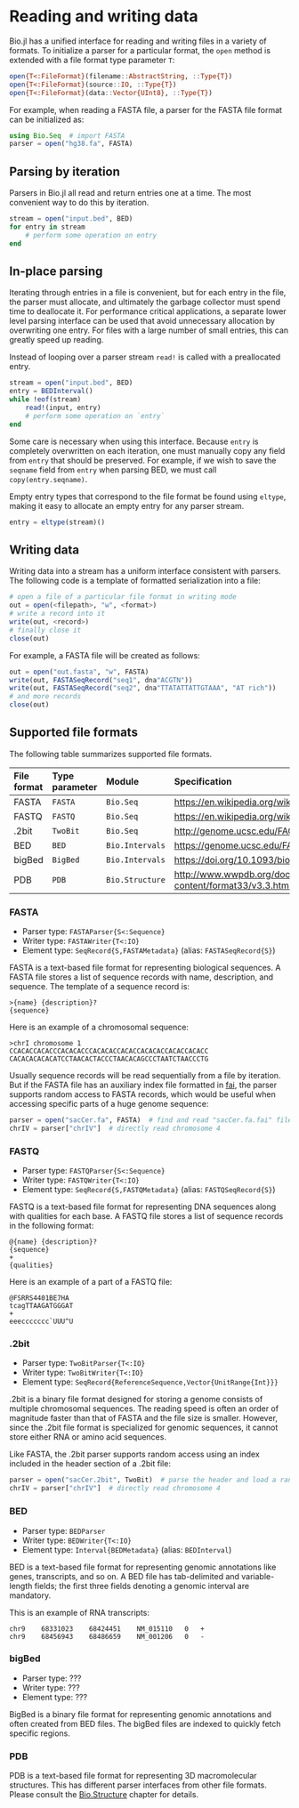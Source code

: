 # Reading and writing data

Bio.jl has a unified interface for reading and writing files in a variety of
formats. To initialize a parser for a particular format, the `open` method is
extended with a file format type parameter `T`:
```julia
open{T<:FileFormat}(filename::AbstractString, ::Type{T})
open{T<:FileFormat}(source::IO, ::Type{T})
open{T<:FileFormat}(data::Vector{UInt8}, ::Type{T})
```

For example, when reading a FASTA file, a parser for the FASTA file format can
be initialized as:
```julia
using Bio.Seq  # import FASTA
parser = open("hg38.fa", FASTA)
```


## Parsing by iteration

Parsers in Bio.jl all read and return entries one at a time. The most convenient
way to do this by iteration.

```julia
stream = open("input.bed", BED)
for entry in stream
    # perform some operation on entry
end
```


## In-place parsing

Iterating through entries in a file is convenient, but for each entry in the
file, the parser must allocate, and ultimately the garbage collector must spend
time to deallocate it. For performance critical applications, a separate lower
level parsing interface can be used that avoid unnecessary allocation by
overwriting one entry. For files with a large number of small entries, this can
greatly speed up reading.

Instead of looping over a parser stream `read!` is called with a preallocated
entry.
```julia
stream = open("input.bed", BED)
entry = BEDInterval()
while !eof(stream)
    read!(input, entry)
    # perform some operation on `entry`
end
```

Some care is necessary when using this interface. Because `entry` is completely
overwritten on each iteration, one must manually copy any field from `entry`
that should be preserved. For example, if we wish to save the `seqname` field
from `entry` when parsing BED, we must call `copy(entry.seqname)`.

Empty entry types that correspond to the file format be found using `eltype`,
making it easy to allocate an empty entry for any parser stream.

```julia
entry = eltype(stream)()
```


## Writing data

Writing data into a stream has a uniform interface consistent with parsers. The
following code is a template of formatted serialization into a file:
```julia
# open a file of a particular file format in writing mode
out = open(<filepath>, "w", <format>)
# write a record into it
write(out, <record>)
# finally close it
close(out)
```

For example, a FASTA file will be created as follows:
```julia
out = open("out.fasta", "w", FASTA)
write(out, FASTASeqRecord("seq1", dna"ACGTN"))
write(out, FASTASeqRecord("seq2", dna"TTATATTATTGTAAA", "AT rich"))
# and more records
close(out)
```


## Supported file formats

The following table summarizes supported file formats.

| File format | Type parameter | Module          | Specification                                                               |
| :---------- | :------------- | :-----          | :------------                                                               |
| FASTA       | `FASTA`        | `Bio.Seq`       | <https://en.wikipedia.org/wiki/FASTA_format>                                |
| FASTQ       | `FASTQ`        | `Bio.Seq`       | <https://en.wikipedia.org/wiki/FASTQ_format>                                |
| .2bit       | `TwoBit`       | `Bio.Seq`       | <http://genome.ucsc.edu/FAQ/FAQformat.html#format7>                         |
| BED         | `BED`          | `Bio.Intervals` | <https://genome.ucsc.edu/FAQ/FAQformat.html#format1>                        |
| bigBed      | `BigBed`       | `Bio.Intervals` | <https://doi.org/10.1093/bioinformatics/btq351>                             |
| PDB         | `PDB`          | `Bio.Structure` | <http://www.wwpdb.org/documentation/file-format-content/format33/v3.3.html> |


### FASTA

* Parser type: `FASTAParser{S<:Sequence}`
* Writer type: `FASTAWriter{T<:IO}`
* Element type: `SeqRecord{S,FASTAMetadata}` (alias: `FASTASeqRecord{S}`)

FASTA is a text-based file format for representing biological sequences. A
FASTA file stores a list of sequence records with name, description, and
sequence. The template of a sequence record is:
```
>{name} {description}?
{sequence}
```

Here is an example of a chromosomal sequence:
```
>chrI chromosome 1
CCACACCACACCCACACACCCACACACCACACCACACACCACACCACACC
CACACACACACATCCTAACACTACCCTAACACAGCCCTAATCTAACCCTG
```

Usually sequence records will be read sequentially from a file by iteration.
But if the FASTA file has an auxiliary index file formatted in
[fai](http://www.htslib.org/doc/faidx.html), the parser supports random access
to FASTA records, which would be useful when accessing specific parts of a huge
genome sequence:
```julia
parser = open("sacCer.fa", FASTA)  # find and read "sacCer.fa.fai" file
chrIV = parser["chrIV"]  # directly read chromosome 4
```


### FASTQ

* Parser type: `FASTQParser{S<:Sequence}`
* Writer type: `FASTQWriter{T<:IO}`
* Element type: `SeqRecord{S,FASTQMetadata}` (alias: `FASTQSeqRecord{S}`)

FASTQ is a text-based file format for representing DNA sequences along with
qualities for each base. A FASTQ file stores a list of sequence records in the
following format:
```
@{name} {description}?
{sequence}
+
{qualities}
```

Here is an example of a part of a FASTQ file:
```
@FSRRS4401BE7HA
tcagTTAAGATGGGAT
+
eeeccccccc`UUU^U
```

### .2bit

* Parser type: `TwoBitParser{T<:IO}`
* Writer type: `TwoBitWriter{T<:IO}`
* Element type: `SeqRecord{ReferenceSequence,Vector{UnitRange{Int}}}`

.2bit is a binary file format designed for storing a genome consists of multiple
chromosomal sequences. The reading speed is often an order of magnitude faster
than that of FASTA and the file size is smaller. However, since the .2bit file
format is specialized for genomic sequences, it cannot store either RNA or amino
acid sequences.

Like FASTA, the .2bit parser supports random access using an index included in
the header section of a .2bit file:
```julia
parser = open("sacCer.2bit", TwoBit)  # parse the header and load a random access index
chrIV = parser["chrIV"]  # directly read chromosome 4
```


### BED

* Parser type: `BEDParser`
* Writer type: `BEDWriter{T<:IO}`
* Element type: `Interval{BEDMetadata}` (alias: `BEDInterval`)

BED is a text-based file format for representing genomic annotations like genes,
transcripts, and so on. A BED file has tab-delimited and variable-length fields;
the first three fields denoting a genomic interval are mandatory.

This is an example of RNA transcripts:
```
chr9	68331023	68424451	NM_015110	0	+
chr9	68456943	68486659	NM_001206	0	-
```


### bigBed

* Parser type: ???
* Writer type: ???
* Element type: ???

BigBed is a binary file format for representing genomic annotations and often
created from BED files. The bigBed files are indexed to quickly fetch specific
regions.


### PDB

PDB is a text-based file format for representing 3D macromolecular structures.
This has different parser interfaces from other file formats. Please consult the
[Bio.Structure](structure/) chapter for details.

